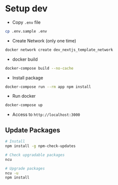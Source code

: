 # Setup dev

- Copy `.env` file

```bash
cp .env.sample .env
```

- Create Network (only one time)

```bash
docker network create dev_nextjs_template_network
```

- docker build

```bash
docker-compose build --no-cache
```

- Install package

```bash
docker-compose run --rm app npm install
```

- Run docker

```bash
docker-compose up
```

- Access to `http://localhost:3000`

## Update Packages

```bash
# Install
npm install -g npm-check-updates

# Check upgradable packages
ncu

# Upgrade packages
ncu -u
npm install

```
